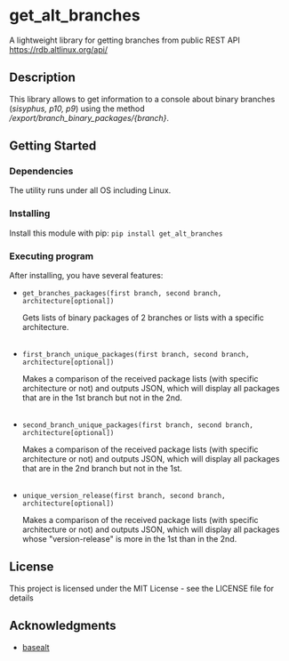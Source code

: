 # get_alt_branches

A lightweight library for getting branches from public REST API https://rdb.altlinux.org/api/

## Description

This library allows to get information to a console about binary branches (_sisyphus, p10, p9_) using the method _/export/branch_binary_packages/{branch}_.

## Getting Started

### Dependencies

The utility runs under all OS including Linux.

### Installing

Install this module with pip: `pip install get_alt_branches`

### Executing program

After installing, you have several features:
* ```get_branches_packages(first branch, second branch, architecture[optional])``` 

  Gets lists of binary packages of 2 branches or lists with a specific architecture. <br/><br/>
   
* ```first_branch_unique_packages(first branch, second branch, architecture[optional])```

  Makes a comparison of the received package lists (with specific architecture or not) and outputs JSON, which will display all packages that are in the 1st branch but not in the 2nd. <br/><br/>

* ```second_branch_unique_packages(first branch, second branch, architecture[optional])```

  Makes a comparison of the received package lists (with specific architecture or not) and outputs JSON, which will display all packages that are in the 2nd branch but not in the 1st. <br/><br/>

* ```unique_version_release(first branch, second branch, architecture[optional])```

  Makes a comparison of the received package lists (with specific architecture or not) and outputs JSON, which will display all packages whose "version-release" is more in the 1st than in the 2nd.

## License

This project is licensed under the MIT License - see the LICENSE file for details

## Acknowledgments

* [basealt](https://www.basealt.ru/)
